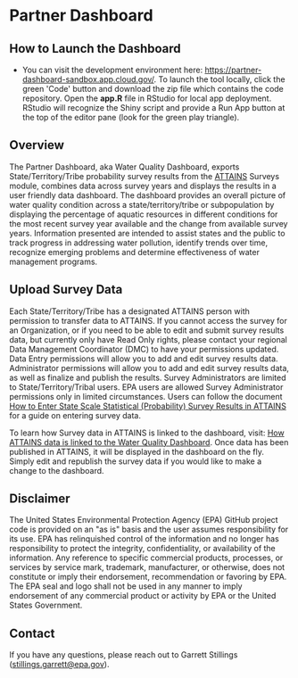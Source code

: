 # Partner Dashboard

## How to Launch the Dashboard
* You can visit the development environment here: https://partner-dashboard-sandbox.app.cloud.gov/. To launch the tool locally, click the green 'Code' button and download the zip file which contains the code repository. Open the <b>app.R</b> file in RStudio for local app deployment. RStudio will recognize the Shiny script and provide a Run App button at the top of the editor pane (look for the green play triangle).

## Overview
The Partner Dashboard, aka Water Quality Dashboard, exports State/Territory/Tribe probability survey results from the [ATTAINS](https://www.epa.gov/waterdata/attains) Surveys module, combines data across survey years and displays the results in a user friendly data dashboard. The dashboard provides an overall picture of water quality condition across a state/territory/tribe or subpopulation by displaying the percentage of aquatic resources in different conditions for the most recent survey year available and the change from available survey years. Information presented are intended to assist states and the public to track progress in addressing water pollution, identify trends over time, recognize emerging problems and determine effectiveness of water management programs.

## Upload Survey Data

Each State/Territory/Tribe has a designated ATTAINS person with permission to transfer data to ATTAINS. If you cannot access the survey for an Organization, or if you need to be able to edit and submit survey results data, but currently only have Read Only rights, please contact your regional Data Management Coordinator (DMC) to have your permissions updated. Data Entry permissions will allow you to add and edit survey results data. Administrator permissions will allow you to add and edit survey results data, as well as finalize and publish the results. Survey
Administrators are limited to State/Territory/Tribal users. EPA users are allowed Survey Administrator permissions only in limited circumstances. Users can follow the document [How to Enter State Scale Statistical (Probability) Survey Results in ATTAINS](https://www.epa.gov/sites/default/files/2019-05/documents/attains_how_to_enter_state_survey_results_2019-05-17.pdf) for a guide on entering survey data.

To learn how Survey data in ATTAINS is linked to the dashboard, visit: [How ATTAINS data is linked to the Water Quality Dashboard](https://github.com/USEPA/Partner-Dashboard/blob/main/ATTAINS_Dashboard_setup.pdf). Once data has been published in ATTAINS, it will be displayed in the dashboard on the fly. Simply edit and republish the survey data if you would like to make a change to the dashboard.


## Disclaimer
The United States Environmental Protection Agency (EPA) GitHub project code is provided on an "as is" basis and the user assumes responsibility for its use. EPA has relinquished control of the information and no longer has responsibility to protect the integrity, confidentiality, or availability of the information. Any reference to specific commercial products, processes, or services by service mark, trademark, manufacturer, or otherwise, does not constitute or imply their endorsement, recommendation or favoring by EPA. The EPA seal and logo shall not be used in any manner to imply endorsement of any commercial product or activity by EPA or the United States Government.

## Contact
If you have any questions, please reach out to Garrett Stillings (stillings.garrett@epa.gov).
